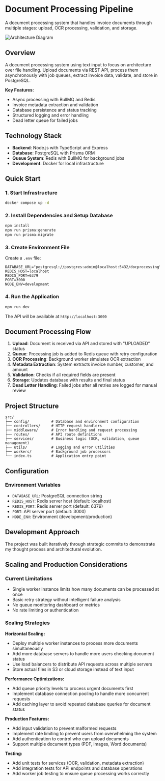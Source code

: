# Document Processing Pipeline

A document processing system that handles invoice documents through multiple stages: upload, OCR processing, validation, and storage.

![Architecture Diagram](./document-processing-pipeline.drawio)

## Overview

A document processing system using text input to focus on architecture over file handling. Upload documents via REST API, process them asynchronously with job queues, extract invoice data, validate, and store in PostgreSQL.

**Key Features:**

- Async processing with BullMQ and Redis
- Invoice metadata extraction and validation
- Database persistence and status tracking
- Structured logging and error handling
- Dead letter queue for failed jobs

## Technology Stack

- **Backend**: Node.js with TypeScript and Express
- **Database**: PostgreSQL with Prisma ORM
- **Queue System**: Redis with BullMQ for background jobs
- **Development**: Docker for local infrastructure

## Quick Start

### 1. Start Infrastructure

```bash
docker compose up -d
```

### 2. Install Dependencies and Setup Database

```bash
npm install
npm run prisma:generate
npm run prisma:migrate
```

### 3. Create Environment File

Create a `.env` file:

```env
DATABASE_URL="postgresql://postgres:admin@localhost:5432/docprocessing"
REDIS_HOST=localhost
REDIS_PORT=6379
PORT=3000
NODE_ENV=development
```

### 4. Run the Application

```bash
npm run dev
```

The API will be available at `http://localhost:3000`

## Document Processing Flow

1. **Upload**: Document is received via API and stored with "UPLOADED" status
2. **Queue**: Processing job is added to Redis queue with retry configuration
3. **OCR Processing**: Background worker simulates OCR extraction
4. **Metadata Extraction**: System extracts invoice number, customer, and amount
5. **Validation**: Checks if all required fields are present
6. **Storage**: Updates database with results and final status
7. **Dead Letter Handling**: Failed jobs after all retries are logged for manual review

## Project Structure

```
src/
├── config/          # Database and environment configuration
├── controllers/     # HTTP request handlers
├── middleware/      # Error handling and request processing
├── routes/          # API route definitions
├── services/        # Business logic (OCR, validation, queue management)
├── utils/           # Logging and error utilities
├── workers/         # Background job processors
└── index.ts         # Application entry point
```

## Configuration

### Environment Variables

- `DATABASE_URL`: PostgreSQL connection string
- `REDIS_HOST`: Redis server host (default: localhost)
- `REDIS_PORT`: Redis server port (default: 6379)
- `PORT`: API server port (default: 3000)
- `NODE_ENV`: Environment (development/production)

## Development Approach

The project was built iteratively through strategic commits to demonstrate my thought process and architectural evolution.

## Scaling and Production Considerations

### Current Limitations

- Single worker instance limits how many documents can be processed at once
- Basic retry strategy without intelligent failure analysis
- No queue monitoring dashboard or metrics
- No rate limiting or authentication

### Scaling Strategies

**Horizontal Scaling:**

- Deploy multiple worker instances to process more documents simultaneously
- Add more database servers to handle more users checking document status
- Use load balancers to distribute API requests across multiple servers
- Store actual files in S3 or cloud storage instead of text input

**Performance Optimizations:**

- Add queue priority levels to process urgent documents first
- Implement database connection pooling to handle more concurrent requests
- Add caching layer to avoid repeated database queries for document status

**Production Features:**

- Add input validation to prevent malformed requests
- Implement rate limiting to prevent users from overwhelming the system
- Add authentication to control who can upload documents
- Support multiple document types (PDF, images, Word documents)

**Testing:**

- Add unit tests for services (OCR, validation, metadata extraction)
- Add integration tests for API endpoints and database operations
- Add worker job testing to ensure queue processing works correctly
